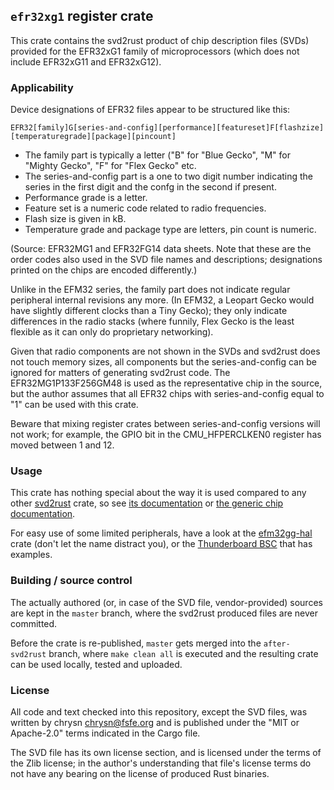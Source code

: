 `efr32xg1` register crate
--------------------------

This crate contains the svd2rust product of chip description files (SVDs)
provided for the EFR32xG1 family of microprocessors (which does not include
EFR32xG11 and EFR32xG12).

### Applicability

Device designations of EFR32 files appear to be structured like this:

    EFR32[family]G[series-and-config][performance][featureset]F[flashzize][temperaturegrade][package][pincount]

* The family part is typically a letter ("B" for "Blue Gecko", "M" for "Mighty
  Gecko", "F" for "Flex Gecko" etc.
* The series-and-config part is a one to two digit number indicating the series
  in the first digit and the confg in the second if present.
* Performance grade is a letter.
* Feature set is a numeric code related to radio frequencies.
* Flash size is given in kB.
* Temperature grade and package type are letters, pin count is numeric.

(Source: EFR32MG1 and EFR32FG14 data sheets. Note that these are the order
codes also used in the SVD file names and descriptions; designations printed on
the chips are encoded differently.)

Unlike in the EFM32 series, the family part does not indicate regular
peripheral internal revisions any more. (In EFM32, a Leopart Gecko would have
slightly different clocks than a Tiny Gecko); they only indicate differences in
the radio stacks (where funnily, Flex Gecko is the least flexible as it can
only do proprietary networking).

Given that radio components are not shown in the SVDs and svd2rust does not
touch memory sizes, all components but the series-and-config can be ignored for
matters of generating svd2rust code. The EFR32MG1P133F256GM48 is used as the
representative chip in the source, but the author assumes that all EFR32 chips
with series-and-config equal to "1" can be used with this crate.

Beware that mixing register crates between series-and-config versions will not
work; for example, the GPIO bit in the CMU_HFPERCLKEN0 register has moved
between 1 and 12.

### Usage

This crate has nothing special about the way it is used compared to any other
[svd2rust] crate, so see [its documentation] or [the generic chip
documentation].

For easy use of some limited peripherals, have a look at the [efm32gg-hal]
crate (don't let the name distract you), or the [Thunderboard BSC] that has
examples.

[svd2rust]: https://github.com/japaric/svd2rust
[its documentation]: https://docs.rs/svd2rust/0.13.1/svd2rust/#peripheral-api
[the generic chip documentation]: https://studio.segger.com/packages/EFR32BG1P/CMSIS/Documents/EFR32xG1-ReferenceManual.pdf
[efm32gg-hal]: https://github.com/chrysn/efm32gg-hal
[Thunderboard BSC]: https://github.com/chrysn/thunderboard-sltb001a

### Building / source control

The actually authored (or, in case of the SVD file, vendor-provided) sources
are kept in the `master` branch, where the svd2rust produced files are never
committed.

Before the crate is re-published, `master` gets merged into the
`after-svd2rust` branch, where `make clean all` is executed and the resulting
crate can be used locally, tested and uploaded.

### License

All code and text checked into this repository, except the SVD files, was
written by chrysn <chrysn@fsfe.org> and is published under the "MIT or
Apache-2.0" terms indicated in the Cargo file.

The SVD file has its own license section, and is licensed under the terms of
the Zlib license; in the author's understanding that file's license terms do
not have any bearing on the license of produced Rust binaries.

